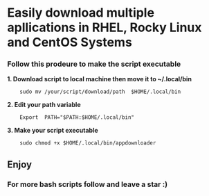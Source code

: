 # **Easily download multiple apllications in RHEL, Rocky Linux and CentOS Systems**


### Follow this prodeure to make the script executable

 **1. Download script to local machine then move it to ~/.local/bin**
```
	sudo mv /your/script/download/path  $HOME/.local/bin
```

**2. Edit your path variable**
```
	Export  PATH="$PATH:$HOME/.local/bin"
```
**3. Make your script executable**
```
	sudo chmod +x $HOME/.local/bin/appdownloader
```

## **Enjoy**

### **For more bash scripts follow and leave a star :)**


